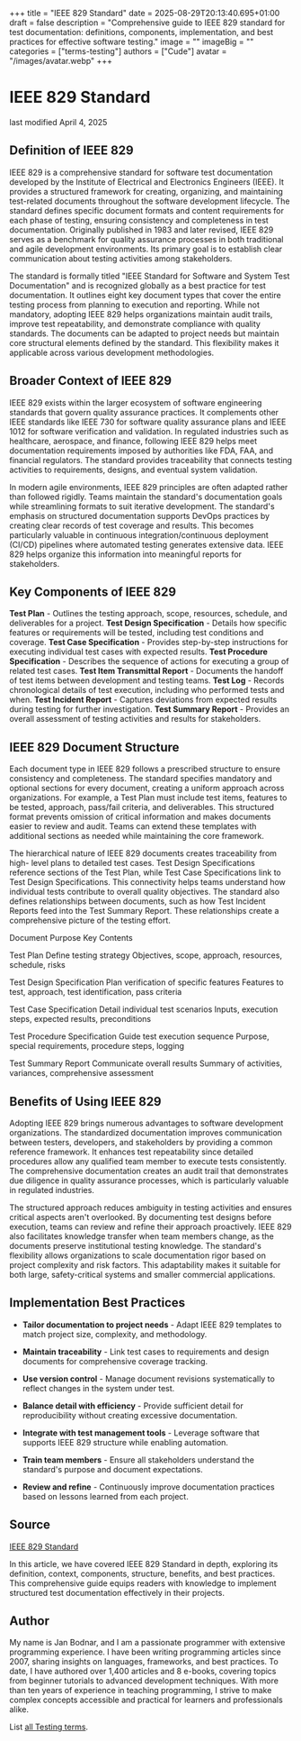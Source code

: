 +++
title = "IEEE 829 Standard"
date = 2025-08-29T20:13:40.695+01:00
draft = false
description = "Comprehensive guide to IEEE 829 standard for test documentation: definitions, components, implementation, and best practices for effective software testing."
image = ""
imageBig = ""
categories = ["terms-testing"]
authors = ["Cude"]
avatar = "/images/avatar.webp"
+++

# IEEE 829 Standard

last modified April 4, 2025

## Definition of IEEE 829

IEEE 829 is a comprehensive standard for software test documentation developed
by the Institute of Electrical and Electronics Engineers (IEEE). It provides a
structured framework for creating, organizing, and maintaining test-related
documents throughout the software development lifecycle. The standard defines
specific document formats and content requirements for each phase of testing,
ensuring consistency and completeness in test documentation. Originally
published in 1983 and later revised, IEEE 829 serves as a benchmark for quality
assurance processes in both traditional and agile development environments. Its
primary goal is to establish clear communication about testing activities among
stakeholders.

The standard is formally titled "IEEE Standard for Software and System Test
Documentation" and is recognized globally as a best practice for test
documentation. It outlines eight key document types that cover the entire
testing process from planning to execution and reporting. While not mandatory,
adopting IEEE 829 helps organizations maintain audit trails, improve test
repeatability, and demonstrate compliance with quality standards. The documents
can be adapted to project needs but maintain core structural elements defined by
the standard. This flexibility makes it applicable across various development
methodologies.

## Broader Context of IEEE 829

IEEE 829 exists within the larger ecosystem of software engineering standards
that govern quality assurance practices. It complements other IEEE standards
like IEEE 730 for software quality assurance plans and IEEE 1012 for software
verification and validation. In regulated industries such as healthcare,
aerospace, and finance, following IEEE 829 helps meet documentation
requirements imposed by authorities like FDA, FAA, and financial regulators.
The standard provides traceability that connects testing activities to
requirements, designs, and eventual system validation.

In modern agile environments, IEEE 829 principles are often adapted rather than
followed rigidly. Teams maintain the standard's documentation goals while
streamlining formats to suit iterative development. The standard's emphasis on
structured documentation supports DevOps practices by creating clear records of
test coverage and results. This becomes particularly valuable in continuous
integration/continuous deployment (CI/CD) pipelines where automated testing
generates extensive data. IEEE 829 helps organize this information into
meaningful reports for stakeholders.

## Key Components of IEEE 829

**Test Plan** - Outlines the testing approach, scope,
resources, schedule, and deliverables for a project.
**Test Design Specification** - Details how specific features
or requirements will be tested, including test conditions and coverage.
**Test Case Specification** - Provides step-by-step
instructions for executing individual test cases with expected results.
**Test Procedure Specification** - Describes the sequence of
actions for executing a group of related test cases.
**Test Item Transmittal Report** - Documents the handoff of
test items between development and testing teams.
**Test Log** - Records chronological details of test execution,
including who performed tests and when.
**Test Incident Report** - Captures deviations from expected
results during testing for further investigation.
**Test Summary Report** - Provides an overall assessment of
testing activities and results for stakeholders.

## IEEE 829 Document Structure

Each document type in IEEE 829 follows a prescribed structure to ensure
consistency and completeness. The standard specifies mandatory and optional
sections for every document, creating a uniform approach across organizations.
For example, a Test Plan must include test items, features to be tested,
approach, pass/fail criteria, and deliverables. This structured format prevents
omission of critical information and makes documents easier to review and
audit. Teams can extend these templates with additional sections as needed
while maintaining the core framework.

The hierarchical nature of IEEE 829 documents creates traceability from high-
level plans to detailed test cases. Test Design Specifications reference
sections of the Test Plan, while Test Case Specifications link to Test Design
Specifications. This connectivity helps teams understand how individual tests
contribute to overall quality objectives. The standard also defines
relationships between documents, such as how Test Incident Reports feed into
the Test Summary Report. These relationships create a comprehensive picture of
the testing effort.

Document
Purpose
Key Contents

Test Plan
Define testing strategy
Objectives, scope, approach, resources, schedule, risks

Test Design Specification
Plan verification of specific features
Features to test, approach, test identification, pass criteria

Test Case Specification
Detail individual test scenarios
Inputs, execution steps, expected results, preconditions

Test Procedure Specification
Guide test execution sequence
Purpose, special requirements, procedure steps, logging

Test Summary Report
Communicate overall results
Summary of activities, variances, comprehensive assessment

## Benefits of Using IEEE 829

Adopting IEEE 829 brings numerous advantages to software development
organizations. The standardized documentation improves communication between
testers, developers, and stakeholders by providing a common reference
framework. It enhances test repeatability since detailed procedures allow
any qualified team member to execute tests consistently. The comprehensive
documentation creates an audit trail that demonstrates due diligence in quality
assurance processes, which is particularly valuable in regulated industries.

The structured approach reduces ambiguity in testing activities and ensures
critical aspects aren't overlooked. By documenting test designs before
execution, teams can review and refine their approach proactively. IEEE 829
also facilitates knowledge transfer when team members change, as the documents
preserve institutional testing knowledge. The standard's flexibility allows
organizations to scale documentation rigor based on project complexity and risk
factors. This adaptability makes it suitable for both large, safety-critical
systems and smaller commercial applications.

## Implementation Best Practices

- **Tailor documentation to project needs** - Adapt IEEE 829 templates to match project size, complexity, and methodology.

- **Maintain traceability** - Link test cases to requirements and design documents for comprehensive coverage tracking.

- **Use version control** - Manage document revisions systematically to reflect changes in the system under test.

- **Balance detail with efficiency** - Provide sufficient detail for reproducibility without creating excessive documentation.

- **Integrate with test management tools** - Leverage software that supports IEEE 829 structure while enabling automation.

- **Train team members** - Ensure all stakeholders understand the standard's purpose and document expectations.

- **Review and refine** - Continuously improve documentation practices based on lessons learned from each project.

## Source

[IEEE 829 Standard](https://standards.ieee.org/ieee/829/1047/)

In this article, we have covered IEEE 829 Standard in depth, exploring its
definition, context, components, structure, benefits, and best practices. This
comprehensive guide equips readers with knowledge to implement structured test
documentation effectively in their projects.

## Author

My name is Jan Bodnar, and I am a passionate programmer with extensive
programming experience. I have been writing programming articles since 2007,
sharing insights on languages, frameworks, and best practices. To date, I have
authored over 1,400 articles and 8 e-books, covering topics from beginner
tutorials to advanced development techniques. With more than ten years of
experience in teaching programming, I strive to make complex concepts accessible
and practical for learners and professionals alike.

List [all Testing terms](/all/#terms-test).